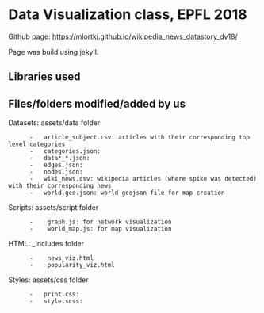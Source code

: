 # Data Visualization class, EPFL 2018

Github page:
https://mlortki.github.io/wikipedia_news_datastory_dv18/


Page was build using jekyll.

## Libraries used

## Files/folders modified/added by us
Datasets: assets/data folder

          -   article_subject.csv: articles with their corresponding top level categories
          -   categories.json:          
          -   data*_*.json:            
          -   edges.json:               
          -   nodes.json:               
          -   wiki_news.csv: wikipedia articles (where spike was detected) with their corresponding news         
          -   world.geo.json: world geojson file for map creation         
          
Scripts:  assets/script folder

          -    graph.js: for network visualization
          -    world_map.js: for map visualization
          
HTML:     \_includes folder
 
          -    news_viz.html
          -    popularity_viz.html
                   

Styles:   assets/css folder

          -   print.css:                
          -   style.scss:     
